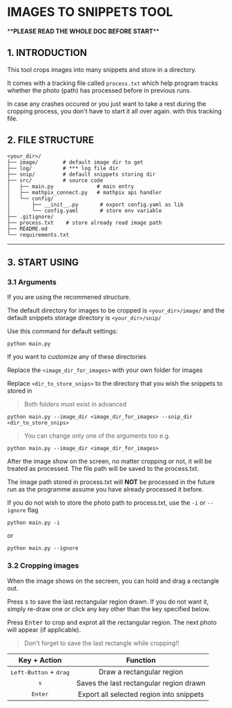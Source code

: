 # IMAGES TO SNIPPETS TOOL
\*\***PLEASE READ THE WHOLE DOC BEFORE START**\*\*
## 1. INTRODUCTION
This tool crops images into many snippets and store in a directory.

It comes with a tracking file called ```process.txt``` which help program tracks whether the photo (path) has processed before in previous runs.

In case any crashes occured or you just want to take a rest during the cropping process, you don't have to start it all over again. with this tracking file.

## 2. __FILE STRUCTURE__
```
<your_dir>/
├── image/        # default image dir to get
├── log/          # *** log file dir  
├── snip/         # default snippets storing dir
├── src/          # source code 
│   ├── main.py              # main entry
│   ├── mathpix_connect.py   # mathpix api handler
│   └── config/              
│       ├── __init__.py       # export config.yaml as lib
│       └── config.yaml       # store env variable
├── .gitignore/    
├── process.txt    # store already read image path
├── README.md
└── requirements.txt
```
---

## 3. __START USING__

### 3.1 Arguments

If you are using the recommened structure. 

The default directory for images to be cropped is ```<your_dir>/image/``` and the default snippets storage directory is ```<your_dir>/snip/``` 

Use this command for default settings:
```
python main.py
```
If you want to customize any of these directories

Replace the ```<image_dir_for_images>``` with your own folder for images

Replace ```<dir_to_store_snips>``` to the directory that you wish the snippets to stored in

> Both folders must exist in advanced

```
python main.py --image_dir <image_dir_for_images> --snip_dir <dir_to_store_snips>
```
>You can change only one of the arguments too e.g.
```
python main.py --image_dir <image_dir_for_images>
```

After the image show on the screen, no matter cropping or not, it will be treated as processed. The file path will be saved to the process.txt.

The image path stored in process.txt will **NOT** be processed in the future run as the programme assume you have already processed it before.

If you do not wish to store the photo path to process.txt, use the ```-i``` or ```--ignore``` flag

```
python main.py -i
```
or
```
python main.py --ignore
```

### 3.2 Cropping images

When the image shows on the secreen, you can hold and drag a rectangle out.

Press <kbd>s</kbd> to save the last rectangular region drawn.
If you do not want it, simply re-draw one or click any key other than the key specified below.

Press <kbd>Enter</kbd> to crop and exprot all the rectangular region. The next photo will appear (if applicable).

> Don't forget to save the last rectangle while cropping!!

| Key + Action| Function|
|:----:|:----:|
|<kbd>Left-Button</kbd> + <kbd>drag</kbd>|Draw a rectangular region|
|<kbd>s</kbd>|Saves the last rectangular region drawn|
|<kbd>Enter</kbd>|Export all selected region into snippets|

